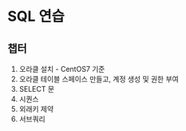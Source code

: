 # SQL 연습

## 챕터
1. 오라클 설치 - CentOS7 기준  
2. 오라클 테이블 스페이스 만들고, 계정 생성  및 권한 부여  
3. SELECT 문  
4. 시퀀스  
5. 외래키 제약  
6. 서브쿼리  
